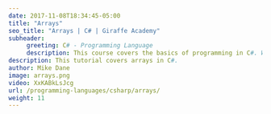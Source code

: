 ```yaml
---
date: 2017-11-08T18:34:45-05:00
title: "Arrays"
seo_title: "Arrays | C# | Giraffe Academy"
subheader:
     greeting: C# - Programming Language
     description: This course covers the basics of programming in C#. Work your way through the videos and we'll teach you everything you need to know to start your programming journey!
description: This tutorial covers arrays in C#.
author: Mike Dane
image: arrays.png
video: XxKABkLsJcg
url: /programming-languages/csharp/arrays/
weight: 11
---
```

